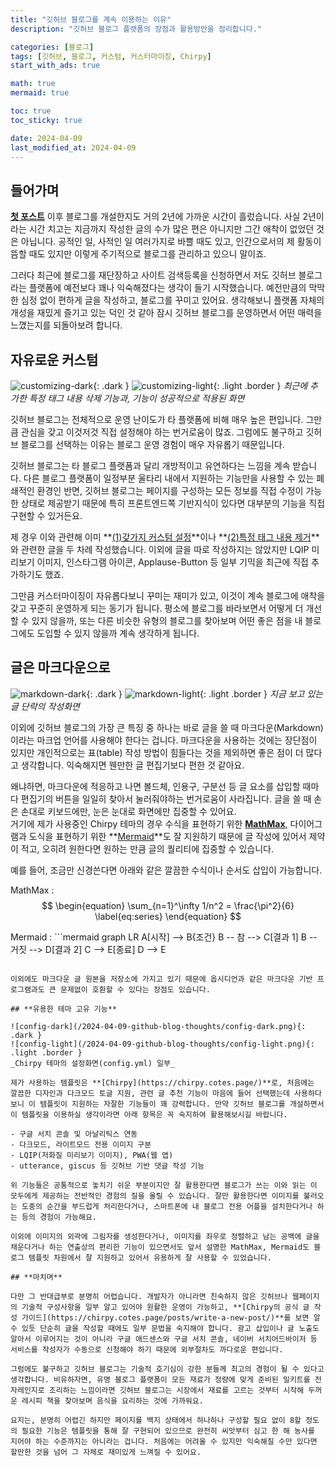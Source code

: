 ```yaml
---
title: "깃허브 블로그를 계속 이용하는 이유"
description: "깃허브 블로그 플랫폼의 장점과 활용방안을 정리합니다."

categories: [블로그]
tags: [깃허브, 블로그, 커스텀, 커스터마이징, Chirpy]
start_with_ads: true

math: true
mermaid: true

toc: true
toc_sticky: true

date: 2024-04-09
last_modified_at: 2024-04-09
---
```


## **들어가며**

**[첫 포스트](https://hynrng.github.io/posts/first-post/)** 이후 블로그를 개설한지도 거의 2년에 가까운 시간이 흘렀습니다. 사실 2년이라는 시간 치고는 지금까지 작성한 글의 수가 많은 편은 아니지만 그간 애착이 없었던 것은 아닙니다. 공적인 일, 사적인 일 여러가지로 바쁠 때도 있고, 인간으로서의 제 활동이 뜸할 때도 있지만 이렇게 주기적으로 블로그를 관리하고 있으니 말이죠.

그러다 최근에 블로그를 재단장하고 사이트 검색등록을 신청하면서 저도 깃허브 블로그라는 플랫폼에 예전보다 꽤나 익숙해졌다는 생각이 들기 시작했습니다. 예전만큼의 막막한 심정 없이 편하게 글을 작성하고, 블로그를 꾸미고 있어요. 생각해보니 플랫폼 자체의 개성을 재밌게 즐기고 있는 덕인 것 같아 잠시 깃허브 블로그를 운영하면서 어떤 매력을 느꼈는지를 되돌아보려 합니다.

## **자유로운 커스텀**

![customizing-dark](/2024-04-09-github-blog-thoughts/customizing-dark.png){: .dark }
![customizing-light](/2024-04-09-github-blog-thoughts/customizing-light.png){: .light .border }
_최근에 추가한 특정 태그 내용 삭제 기능과, 기능이 성공적으로 적용된 화면_

깃허브 블로그는 전체적으로 운영 난이도가 타 플랫폼에 비해 매우 높은 편입니다. 그만큼 관심을 갖고 이것저것 직접 설정해야 하는 번거로움이 많죠. 그럼에도 불구하고 깃허브 블로그를 선택하는 이유는 블로그 운영 경험이 매우 자유롭기 때문입니다.

깃허브 블로그는 타 블로그 플랫폼과 달리 개방적이고 유연하다는 느낌을 계속 받습니다. 다른 블로그 플랫폼이 일정부분 울타리 내에서 지원하는 기능만을 사용할 수 있는 폐쇄적인 환경인 반면, 깃허브 블로그는 페이지를 구성하는 모든 정보를 직접 수정이 가능한 상태로 제공받기 때문에 특히 프론트엔드쪽 기반지식이 있다면 대부분의 기능을 직접 구현할 수 있거든요.

제 경우 이와 관련해 이미 **[(1)갖가지 커스텀 설정](https://hynrng.github.io/posts/first-blog-customization/)**이나 **[(2)특정 태그 내용 제거](https://hynrng.github.io/posts/blog-content-remove/)**와 관련한 글을 두 차례 작성했습니다. 이외에 글을 따로 작성하지는 않았지만 LQIP 미리보기 이미지, 인스타그램 아이콘, Applause-Button 등 일부 기믹을 최근에 직접 추가하기도 했죠.

그만큼 커스터마이징이 자유롭다보니 꾸미는 재미가 있고, 이것이 계속 블로그에 애착을 갖고 꾸준히 운영하게 되는 동기가 됩니다. 평소에 블로그를 바라보면서 어떻게 더 개선할 수 있지 않을까, 또는 다른 비슷한 유형의 블로그를 찾아보며 어떤 좋은 점을 내 블로그에도 도입할 수 있지 않을까 계속 생각하게 됩니다.

## **글은 마크다운으로**

![markdown-dark](/2024-04-09-github-blog-thoughts/markdown-dark.png){: .dark }
![markdown-light](/2024-04-09-github-blog-thoughts/markdown-light.png){: .light .border }
_지금 보고 있는 글 단락의 작성화면_

이외에 깃허브 블로그의 가장 큰 특징 중 하나는 바로 글을 쓸 때 마크다운(Markdown)이라는 마크업 언어를 사용해야 한다는 겁니다. 마크다운을 사용하는 것에는 장단점이 있지만 개인적으로는 표(table) 작성 방법이 힘들다는 것을 제외하면 좋은 점이 더 많다고 생각합니다. 익숙해지면 웬만한 글 편집기보다 편한 것 같아요.

왜냐하면, 마크다운에 적응하고 나면 볼드체, 인용구, 구분선 등 글 요소를 삽입할 때마다 편집기의 버튼을 일일히 찾아서 눌러줘야하는 번거로움이 사라집니다. 글을 쓸 때 손은 손대로 키보드에만, 눈은 눈대로 화면에만 집중할 수 있어요.  
거기에 제가 사용중인 Chirpy 테마의 경우 수식을 표현하기 위한 **[MathMax](https://www.mathjax.org/)**, 다이어그램과 도식을 표현하기 위한 **[Mermaid](https://mermaid.js.org/)**도 잘 지원하기 때문에 글 작성에 있어서 제약이 적고, 오히려 원한다면 원하는 만큼 글의 퀄리티에 집중할 수 있습니다.

예를 들어, 조금만 신경쓴다면 아래와 같은 깔끔한 수식이나 순서도 삽입이 가능합니다.

MathMax
: $$
\begin{equation}
  \sum_{n=1}^\infty 1/n^2 = \frac{\pi^2}{6}
  \label{eq:series}
\end{equation}
$$

Mermaid
: ```mermaid
graph LR
    A[시작] --> B{조건}
    B -- 참 --> C[결과 1]
    B -- 거짓 --> D[결과 2]
    C --> E[종료]
    D --> E
```

이외에도 마크다운 글 원본을 저장소에 가지고 있기 때문에 옵시디언과 같은 마크다운 기반 프로그램과도 큰 문제없이 호환할 수 있다는 장점도 있습니다.

## **유용한 테마 고유 기능**

![config-dark](/2024-04-09-github-blog-thoughts/config-dark.png){: .dark }
![config-light](/2024-04-09-github-blog-thoughts/config-light.png){: .light .border }
_Chirpy 테마의 설정화면(config.yml) 일부_

제가 사용하는 템플릿은 **[Chirpy](https://chirpy.cotes.page/)**로, 처음에는 깔끔한 디자인과 다크모드 토글 지원, 관련 글 추천 기능이 마음에 들어 선택했는데 사용하다보니 이 템플릿이 지원하는 자잘한 기능들이 꽤 강력합니다. 만약 깃허브 블로그를 개설하면서 이 템플릿을 이용하실 생각이라면 아래 항목은 꼭 숙지하여 활용해보시길 바랍니다.

- 구글 서치 콘솔 및 아날리틱스 연동
- 다크모드, 라이트모드 전용 이미지 구분
- LQIP(저화질 미리보기 이미지), PWA(웹 앱)
- utterance, giscus 등 깃허브 기반 댓글 작성 기능

위 기능들은 공통적으로 놓치기 쉬운 부분이지만 잘 활용한다면 블로그가 쓰는 이와 읽는 이 모두에게 제공하는 전반적인 경험의 질을 올릴 수 있습니다. 잘만 활용한다면 이미지를 불러오는 도중의 순간을 부드럽게 처리한다거나, 스마트폰에 내 블로그 전용 어플을 설치한다거나 하는 등의 경험이 가능해요.

이외에 이미지의 외곽에 그림자를 생성한다거나, 이미지를 좌우로 정렬하고 남는 공백에 글을 채운다거나 하는 연출상의 편리한 기능이 있으면서도 앞서 설명한 MathMax, Mermaid도 블로그 템플릿 차원에서 잘 지원하고 있어서 유용하게 잘 사용할 수 있었습니다.

## **마치며**

다만 그 반대급부로 분명히 어렵습니다. 개발자가 아니라면 친숙하지 않은 깃허브나 웹페이지의 기술적 구성사항을 일부 알고 있어야 원활한 운영이 가능하고, **[Chirpy의 공식 글 작성 가이드](https://chirpy.cotes.page/posts/write-a-new-post/)**를 보면 알 수 있듯 단순히 글을 작성할 때에도 일부 문법을 숙지해야 합니다. 광고 삽입이나 글 노출도 알아서 이루어지는 것이 아니라 구글 애드센스와 구글 서치 콘솔, 네이버 서치어드바이저 등 서비스를 작성자가 수동으로 신청해야 하기 때문에 외부절차도 까다로운 편입니다.

그럼에도 불구하고 깃허브 블로그는 기술적 호기심이 강한 분들께 최고의 경험이 될 수 있다고 생각합니다. 비유하자면, 유명 블로그 플랫폼이 모든 재료가 정량에 맞게 준비된 밀키트를 전자레인지로 조리하는 느낌이라면 깃허브 블로그는 시장에서 재료를 고르는 것부터 시작해 두꺼운 레시피 책을 찾아보며 음식을 요리하는 것에 가까워요.

요지는, 분명히 어렵긴 하지만 페이지를 백지 상태에서 하나하나 구성할 필요 없이 8할 정도의 필요한 기능은 템플릿을 통해 잘 구현되어 있으므로 완전히 씨앗부터 심고 한 해 농사를 지어야 하는 수준까지는 아니라는 겁니다. 처음에는 어려울 수 있지만 익숙해질 수만 있다면 할만한 것을 넘어 그 자체로 재미있게 느껴질 수 있어요.